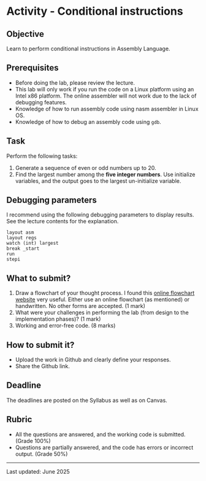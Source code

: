 # Activity - Conditional instructions

## Objective

Learn to perform conditional instructions in Assembly Language.

## Prerequisites

- Before doing the lab, please review the lecture.
- This lab will only work if you run the code on a Linux platform using an Intel x86 platform. The online assembler will not work due to the lack of debugging features.
- Knowledge of how to run assembly code using nasm assembler in Linux OS.
- Knowledge of how to debug an assembly code using `gdb`.

## Task

Perform the following tasks:

1. Generate a sequence of even or odd numbers up to 20. 
2. Find the largest number among the **five integer numbers**. Use initialize variables, and the output goes to the largest un-initialize variable. 

## Debugging parameters

I recommend using the following debugging parameters to display results. See the lecture contents for the explanation.

```
layout asm
layout regs
watch (int) largest
break _start
run
stepi
```

## What to submit?

1. Draw a flowchart of your thought process. I found this [online flowchart website](http://www.draw.io/) very useful. Either use an online flowchart (as mentioned) or handwritten. No other forms are accepted. (1 mark)
2. What were your challenges in performing the lab (from design to the implementation phases)? (1 mark)
3. Working and error-free code. (8 marks)

## How to submit it?

- Upload the work in Github and clearly define your responses.
- Share the Github link.

## Deadline

The deadlines are posted on the Syllabus as well as on Canvas.

## Rubric

- All the questions are answered, and the working code is submitted. (Grade 100%)
- Questions are partially answered, and the code has errors or incorrect output. (Grade 50%)

------

Last updated: June 2025
